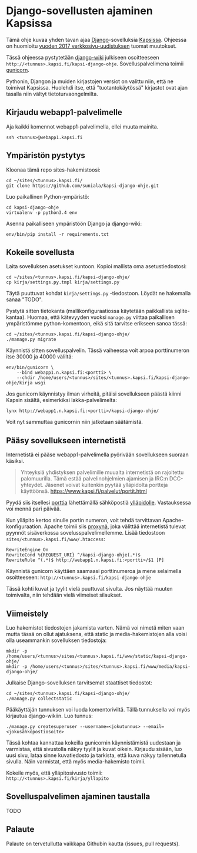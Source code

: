 # Django-sovellusten ajaminen Kapsissa

Tämä ohje kuvaa yhden tavan ajaa [Django](https://www.djangoproject.com/)-sovelluksia 
[Kapsissa](https://www.kapsi.fi/). Ohjeessa on huomioitu 
[vuoden 2017 verkkosivu-uudistuksen](https://www.kapsi.fi/ohjeet/web2.html) tuomat muutokset.

Tässä ohjeessa pystytetään [django-wiki](https://github.com/django-wiki/django-wiki) julkiseen osoitteeseen
`http://<tunnus>.kapsi.fi/kapsi-django-ohje`. Sovelluspalvelimena toimii [gunicorn](https://gunicorn.org/).

Pythonin, Djangon ja muiden kirjastojen versiot on valittu niin, että ne toimivat Kapsissa. Huolehdi itse, 
että "tuotantokäytössä" kirjastot ovat ajan tasalla niin vältyt tietoturvaongelmilta.


## Kirjaudu webapp1-palvelimelle

Aja kaikki komennot webapp1-palvelimella, ellei muuta mainita.
```
ssh <tunnus>@webapp1.kapsi.fi
```


## Ympäristön pystytys

Kloonaa tämä repo sites-hakemistoosi:
```
cd ~/sites/<tunnus>.kapsi.fi/
git clone https://github.com/suniala/kapsi-django-ohje.git
```

Luo paikallinen Python-ympäristö:
```
cd kapsi-django-ohje
virtualenv -p python3.4 env
```

Asenna paikalliseen ympäristöön Django ja django-wiki:
```
env/bin/pip install -r requirements.txt
```

## Kokeile sovellusta

Laita sovelluksen asetukset kuntoon. Kopioi mallista oma asetustiedostosi:
```
cd ~/sites/<tunnus>.kapsi.fi/kapsi-django-ohje/
cp kirja/settings.py.tmpl kirja/settings.py
```

Täytä puuttuvat kohdat `kirja/settings.py` -tiedostoon. Löydät ne hakemalla sanaa "TODO".

Pystytä sitten tietokanta (mallikonfiguraatiossa käytetään paikkallista sqlite-kantaa). Huomaa,
että kätevyyden vuoksi `manage.py` viittaa paikallisen ympäristömme python-komentoon, eikä
sitä tarvitse erikseen sanoa tässä:
```
cd ~/sites/<tunnus>.kapsi.fi/kapsi-django-ohje/
./manage.py migrate
```

Käynnistä sitten sovelluspalvelin. Tässä vaiheessa voit arpoa porttinumeron itse 30000 ja 40000 väliltä:
```
env/bin/gunicorn \
    --bind webapp1.n.kapsi.fi:<portti> \
    --chdir /home/users/<tunnus>/sites/<tunnus>.kapsi.fi/kapsi-django-ohje/kirja wsgi
```

Jos gunicorn käynnistyy ilman virheitä, pitäisi sovellukseen päästä kiinni Kapsin sisältä,
esimerkiksi lakka-palvelimelta:
```
lynx http://webapp1.n.kapsi.fi:<portti>/kapsi-django-ohje/
```

Voit nyt sammuttaa gunicornin niin jatketaan säätämistä.


## Pääsy sovellukseen internetistä

Internetistä ei pääse webapp1-palvelimella pyörivään sovellukseen suoraan käsiksi.

> Yhteyksiä yhdistyksen palvelimille muualta internetistä on rajoitettu palomuurilla. Tämä estää 
palvelinohjelmien ajamisen ja IRC:n DCC-yhteydet. Jäsenet voivat kuitenkin pyytää ylläpidolta 
portteja käyttöönsä.
https://www.kapsi.fi/palvelut/portit.html

Pyydä siis itsellesi [porttia](https://www.kapsi.fi/palvelut/portit.html) lähettämällä sähköpostiä 
[ylläpidolle](https://www.kapsi.fi/tukipalvelut.html). Vastauksessa voi mennä pari päivää.

Kun ylläpito kertoo sinulle portin numeron, voit tehdä tarvittavan Apache-konfiguraation. Apache toimii
siis [proxynä](https://www.kapsi.fi/ohjeet/mod_rewrite.html#proxy), joka välittää internetistä tulevat
pyynnöt sisäverkossa sovelusspalvelimellemme. Lisää tiedostoon `sites/<tunnus>.kapsi.fi/www/.htaccess`:
```
RewriteEngine On
RewriteCond %{REQUEST_URI} ^/kapsi-django-ohje(.*)$
RewriteRule ^(.*)$ http://webapp1.n.kapsi.fi:<portti>/$1 [P]
```

Käynnistä gunicorn käyttäen saamaasi porttinumeroa ja mene selaimella osoitteeseen:
`http://<tunnus>.kapsi.fi/kapsi-django-ohje`

Tässä kohti kuvat ja tyylit vielä puuttuvat sivulta. Jos näyttää muuten toimivalta, niin tehdään
vielä viimeiset silaukset.


## Viimeistely

Luo hakemistot tiedostojen jakamista varten. Nämä voi nimetä miten vaan mutta tässä on ollut
ajatuksena, että static ja media-hakemistojen alla voisi olla useammankin sovelluksen tiedostoja:
```
mkdir -p /home/users/<tunnus>/sites/<tunnus>.kapsi.fi/www/static/kapsi-django-ohje/
mkdir -p /home/users/<tunnus>/sites/<tunnus>.kapsi.fi/www/media/kapsi-django-ohje/
```

Julkaise Django-sovelluksen tarvitsemat staattiset tiedostot:
```
cd ~/sites/<tunnus>.kapsi.fi/kapsi-django-ohje/
./manage.py collectstatic
```

Pääkäyttäjän tunnuksen voi luoda komentoriviltä. Tällä tunnuksella voi myös kirjautua
django-wikiin. Luo tunnus: 
```
./manage.py createsuperuser --username=<jokutunnus> --email=<jokusähköpostiosoite>
```

Tässä kohtaa kannattaa kokeilla gunicornin käynnistämistä uudestaan ja varmistaa, että sivustolla
näkyy tyylit ja kuvat oikein. Kirjaudu sisään, luo uusi sivu, lataa sinne kuvatiedosto ja
tarkista, että kuva näkyy tallennetulla sivulla. Näin varmistat, että myös media-hakemisto toimii.

Kokeile myös, että ylläpitosivusto toimii: `http://<tunnus>.kapsi.fi/kirja/yllapito`


## Sovelluspalvelimen ajaminen taustalla

TODO


## Palaute

Palaute on tervetullutta vaikkapa Githubin kautta (issues, pull requests).